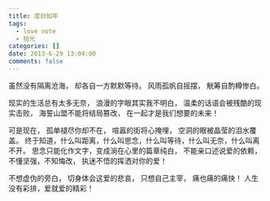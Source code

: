 ```yaml
---
title: 度日如年
tags:
  - love note
  - 拾光
categories: []
date: 2013-6-29 13:04:00
comments: false
---
```


虽然没有隔离沧海，
却各自一方默默等待。
风雨孤帆自摇摆，
觥筹自酌樽惨白。
<!-- more -->
现实的生活总有太多无奈，
浪漫的字眼其实我不明白，
温柔的话语会被残酷的现实击败，
海誓山盟不能将结局篡改，
在一起才是我们想要的未来！

可是现在，
孤单褪尽你却不在，
喧嚣的街将心掩埋，
空洞的眼被晶莹的泪水覆盖。
终于知道，什么叫距离，什么叫思念，什么叫等待，什么叫无奈，什么叫离不开。
思念只能化作文字，变成淌在心里的篇章纯白，
不能亲口述说爱的依赖，
不懂坚强，不知悔改，
执迷不悟的挥洒对你的爱！

不想虚伪的旁白，
切身体会这爱的悲哀，
只想自己主宰，
痛也痛的痛快！
人生没有彩排，爱就爱的精彩！